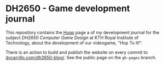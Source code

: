 # DH2650 - Game development journal

This repository contains the [Hugo](https://gohugo.io) page a of my development journal for the subject *DH2650 Computer Game Design* at KTH Royal Institute of Technology, about the development of our videogame, "Hop To It!".

There is an action to build and publish the website on every commit to [dvcarrillo.com/dh2650-blog/](https://dvcarrillo.com/DH2650-blog/).
See the public page on the ```gh-pages``` branch.
